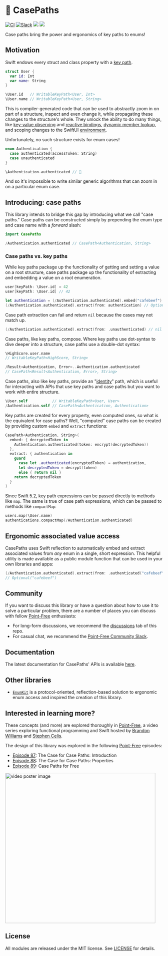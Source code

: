 # 🧰 CasePaths

[![CI](https://github.com/pointfreeco/swift-case-paths/workflows/CI/badge.svg)](https://actions-badge.atrox.dev/pointfreeco/swift-case-paths/goto)
[![Slack](https://img.shields.io/badge/slack-chat-informational.svg?label=Slack&logo=slack)](http://pointfree.co/slack-invite)
[![](https://img.shields.io/endpoint?url=https%3A%2F%2Fswiftpackageindex.com%2Fapi%2Fpackages%2Fpointfreeco%2Fswift-case-paths%2Fbadge%3Ftype%3Dswift-versions)](https://swiftpackageindex.com/pointfreeco/swift-case-paths)
[![](https://img.shields.io/endpoint?url=https%3A%2F%2Fswiftpackageindex.com%2Fapi%2Fpackages%2Fpointfreeco%2Fswift-case-paths%2Fbadge%3Ftype%3Dplatforms)](https://swiftpackageindex.com/pointfreeco/swift-case-paths)

Case paths bring the power and ergonomics of key paths to enums!

## Motivation

Swift endows every struct and class property with a [key path](https://developer.apple.com/documentation/swift/swift_standard_library/key-path_expressions).

``` swift
struct User {
  var id: Int
  var name: String
}

\User.id   // WritableKeyPath<User, Int>
\User.name // WritableKeyPath<User, String>
```

This is compiler-generated code that can be used to abstractly zoom in on part of a structure, inspect and even change it, while propagating these changes to the structure's whole. They unlock the ability to do many things, like [key-value observing](https://developer.apple.com/documentation/swift/cocoa_design_patterns/using_key-value_observing_in_swift) and [reactive bindings](https://developer.apple.com/documentation/combine/receiving_and_handling_events_with_combine), [dynamic member lookup](https://github.com/apple/swift-evolution/blob/master/proposals/0252-keypath-dynamic-member-lookup.md), and scoping changes to the SwiftUI [environment](https://developer.apple.com/documentation/swiftui/environment).

Unfortunately, no such structure exists for enum cases!

``` swift
enum Authentication {
  case authenticated(accessToken: String)
  case unauthenticated
}

\Authentication.authenticated // 🛑
```

And so it's impossible to write similar generic algorithms that can zoom in on a particular enum case.

## Introducing: case paths

This library intends to bridge this gap by introducing what we call "case paths." Case paths can be constructed simply by prepending the enum type and case name with a _forward_ slash:

``` swift
import CasePaths

/Authentication.authenticated // CasePath<Authentication, String>
```

### Case paths vs. key paths

While key paths package up the functionality of getting and setting a value on a root structure, case paths package up the functionality of extracting and embedding a value on a root enumeration.

``` swift
user[keyPath: \User.id] = 42
user[keyPath: \User.id] // 42

let authentication = (/Authentication.authenticated).embed("cafebeef")
(/Authentication.authenticated).extract(from: authentication) // Optional("cafebeef")
```

Case path extraction can fail and return `nil` because the cases may not match up.

``` swift
(/Authentication.authenticated).extract(from: .unauthenticated) // nil
````

Case paths, like key paths, compose. Where key paths use dot-syntax to dive deeper into a structure, case paths use a double-dot syntax:

``` swift
\HighScore.user.name
// WritableKeyPath<HighScore, String>

/Result<Authentication, Error>..Authentication.authenticated
// CasePath<Result<Authentication, Error>, String>
```

Case paths, also like key paths, provide an "[identity](https://github.com/apple/swift-evolution/blob/master/proposals/0227-identity-keypath.md)" path, which is useful for interacting with APIs that use key paths and case paths but you want to work with entire structure.

``` swift
\User.self           // WritableKeyPath<User, User>
/Authentication.self // CasePath<Authentication, Authentication>
```

Key paths are created for every property, even computed ones, so what is the equivalent for case paths? Well, "computed" case paths can be created by providing custom `embed` and `extract` functions:

``` swift
CasePath<Authentication, String>(
  embed: { decryptedToken in
    Authentication.authenticated(token: encrypt(decryptedToken))
  },
  extract: { authentication in
    guard
      case let .authenticated(encryptedToken) = authentication,
      let decryptedToken = decrypt(token)
      else { return nil }
    return decryptedToken
  }
)
```

Since Swift 5.2, key path expressions can be passed directly to methods like `map`. The same is true of case path expressions, which can be passed to methods like `compactMap`:

``` swift
users.map(\User.name)
authentications.compactMap(/Authentication.authenticated)
```

## Ergonomic associated value access

CasePaths uses Swift reflection to automatically embed and extract associated values from _any_ enum in a single, short expression. This helpful utility is made available as a public module function that can be used in your own libraries and apps:

``` swift
(/Authentication.authenticated).extract(from: .authenticated("cafebeef"))
// Optional("cafebeef")
```

## Community

If you want to discuss this library or have a question about how to use it to solve 
a particular problem, there are a number of places you can discuss with fellow 
[Point-Free](http://www.pointfree.co) enthusiasts:

* For long-form discussions, we recommend the [discussions](http://github.com/pointfreeco/swift-case-paths/discussions) tab of this repo.
* For casual chat, we recommend the [Point-Free Community Slack](http://pointfree.co/slack-invite).

## Documentation

The latest documentation for CasePaths' APIs is available [here](https://pointfreeco.github.io/swift-case-paths/main/documentation/casepaths/).

## Other libraries

  - [`EnumKit`](https://github.com/gringoireDM/EnumKit) is a protocol-oriented, reflection-based solution to ergonomic enum access and inspired the creation of this library.

## Interested in learning more?

These concepts (and more) are explored thoroughly in [Point-Free](https://www.pointfree.co), a video series exploring functional programming and Swift hosted by [Brandon Williams](https://github.com/mbrandonw) and [Stephen Celis](https://github.com/stephencelis).

The design of this library was explored in the following [Point-Free](https://www.pointfree.co) episodes:

  - [Episode 87](https://www.pointfree.co/episodes/ep87-the-case-for-case-paths-introduction): The Case for Case Paths: Introduction
  - [Episode 88](https://www.pointfree.co/episodes/ep88-the-case-for-case-paths-properties): The Case for Case Paths: Properties
  - [Episode 89](https://www.pointfree.co/episodes/ep89-case-paths-for-free): Case Paths for Free

<a href="https://www.pointfree.co/episodes/ep87-the-case-for-case-paths-introduction">
  <img alt="video poster image" src="https://d3rccdn33rt8ze.cloudfront.net/episodes/0087.jpeg" width="480">
</a>

## License

All modules are released under the MIT license. See [LICENSE](LICENSE) for details.
